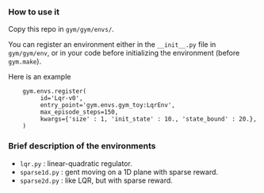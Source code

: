 ### How to use it

Copy this repo in `gym/gym/envs/`.

You can register an environment either in the `__init__.py` file in `gym/gym/env`,
or in your code before initializing the environment (before `gym.make`).

Here is an example
```
    gym.envs.register(
         id='Lqr-v0',
         entry_point='gym.envs.gym_toy:LqrEnv',
         max_episode_steps=150,
         kwargs={'size' : 1, 'init_state' : 10., 'state_bound' : 20.},
    )
```


### Brief description of the environments
* `lqr.py`      : linear-quadratic regulator.
* `sparse1d.py` : gent moving on a 1D plane with sparse reward.
* `sparse2d.py` : like LQR, but with sparse reward.
